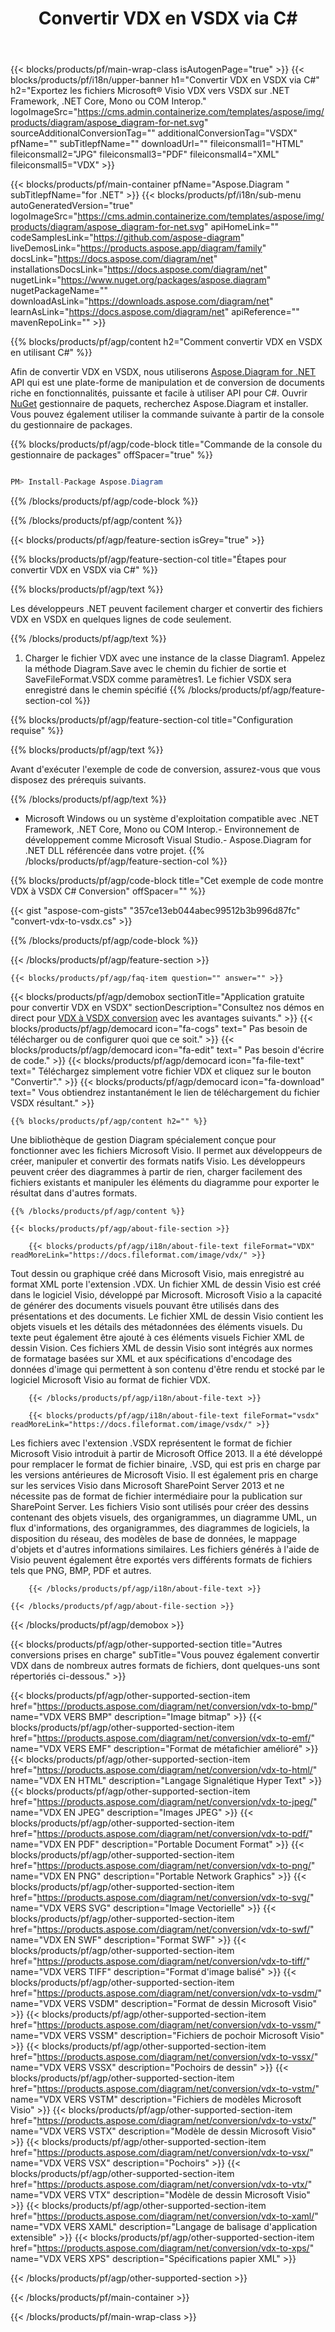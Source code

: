 ﻿---
title: Convertir VDX en VSDX via C# 
weight: 2190
url: /fr/net/conversion/vdx-to-vsdx/ 
description: Exemple de code pour la conversion de VDX en VSDX C#. Utilisez API l'exemple de code pour les fichiers VDX par lots à la VSDX conversion dans VB.NET, Asp.NET ou toute application basée sur .NET.
---
{{< blocks/products/pf/main-wrap-class isAutogenPage="true" >}}
{{< blocks/products/pf/i18n/upper-banner h1="Convertir VDX en VSDX via C#" h2="Exportez les fichiers Microsoft® Visio VDX vers VSDX sur .NET Framework, .NET Core, Mono ou COM Interop." logoImageSrc="https://cms.admin.containerize.com/templates/aspose/img/products/diagram/aspose_diagram-for-net.svg" sourceAdditionalConversionTag="" additionalConversionTag="VSDX" pfName="" subTitlepfName="" downloadUrl="" fileiconsmall1="HTML" fileiconsmall2="JPG" fileiconsmall3="PDF" fileiconsmall4="XML" fileiconsmall5="VDX" >}}

{{< blocks/products/pf/main-container pfName="Aspose.Diagram " subTitlepfName="for .NET" >}}
{{< blocks/products/pf/i18n/sub-menu autoGeneratedVersion="true" logoImageSrc="https://cms.admin.containerize.com/templates/aspose/img/products/diagram/aspose_diagram-for-net.svg" apiHomeLink="" codeSamplesLink="https://github.com/aspose-diagram" liveDemosLink="https://products.aspose.app/diagram/family" docsLink="https://docs.aspose.com/diagram/net" installationsDocsLink="https://docs.aspose.com/diagram/net" nugetLink="https://www.nuget.org/packages/aspose.diagram" nugetPackageName="" downloadAsLink="https://downloads.aspose.com/diagram/net" learnAsLink="https://docs.aspose.com/diagram/net" apiReference="" mavenRepoLink="" >}}

{{% blocks/products/pf/agp/content h2="Comment convertir VDX en VSDX en utilisant C#" %}}

 Afin de convertir VDX en VSDX, nous utiliserons
 [Aspose.Diagram for .NET](https://products.aspose.com/diagram/net) 
 API qui est une plate-forme de manipulation et de conversion de documents riche en fonctionnalités, puissante et facile à utiliser API pour C#. Ouvrir
 [NuGet](https://www.nuget.org/packages/aspose.diagram) 
 gestionnaire de paquets, recherchez
 Aspose.Diagram 
 et installer. Vous pouvez également utiliser la commande suivante à partir de la console du gestionnaire de packages.

{{% blocks/products/pf/agp/code-block title="Commande de la console du gestionnaire de packages" offSpacer="true" %}}

```cs

PM> Install-Package Aspose.Diagram


```

{{% /blocks/products/pf/agp/code-block %}}

{{% /blocks/products/pf/agp/content %}}

{{< blocks/products/pf/agp/feature-section isGrey="true" >}}

{{% blocks/products/pf/agp/feature-section-col title="Étapes pour convertir VDX en VSDX via C#" %}}

{{% blocks/products/pf/agp/text %}}

 Les développeurs .NET peuvent facilement charger et convertir des fichiers VDX en VSDX en quelques lignes de code seulement.

{{% /blocks/products/pf/agp/text %}}

1. Charger le fichier VDX avec une instance de la classe Diagram1. Appelez la méthode Diagram.Save avec le chemin du fichier de sortie et SaveFileFormat.VSDX comme paramètres1. Le fichier VSDX sera enregistré dans le chemin spécifié
{{% /blocks/products/pf/agp/feature-section-col %}}

{{% blocks/products/pf/agp/feature-section-col title="Configuration requise" %}}

{{% blocks/products/pf/agp/text %}}

 Avant d'exécuter l'exemple de code de conversion, assurez-vous que vous disposez des prérequis suivants.

{{% /blocks/products/pf/agp/text %}}

- Microsoft Windows ou un système d'exploitation compatible avec .NET Framework, .NET Core, Mono ou COM Interop.- Environnement de développement comme Microsoft Visual Studio.- Aspose.Diagram for .NET DLL référencée dans votre projet.
{{% /blocks/products/pf/agp/feature-section-col %}}

{{% blocks/products/pf/agp/code-block title="Cet exemple de code montre VDX à VSDX C# Conversion" offSpacer="" %}}

{{< gist "aspose-com-gists" "357ce13eb044abec99512b3b996d87fc" "convert-vdx-to-vsdx.cs" >}}

{{% /blocks/products/pf/agp/code-block %}}

{{< /blocks/products/pf/agp/feature-section >}}

    {{< blocks/products/pf/agp/faq-item question="" answer="" >}}
 

<!-- aboutfile Starts -->

{{< blocks/products/pf/agp/demobox sectionTitle="Application gratuite pour convertir VDX en VSDX" sectionDescription="Consultez nos démos en direct pour [VDX à VSDX conversion](https://products.aspose.app/diagram/conversion/vdx-to-vsdx) avec les avantages suivants." >}}
        {{< blocks/products/pf/agp/democard icon="fa-cogs" text=" Pas besoin de télécharger ou de configurer quoi que ce soit." >}}
        {{< blocks/products/pf/agp/democard icon="fa-edit" text=" Pas besoin d\'écrire de code." >}}
        {{< blocks/products/pf/agp/democard icon="fa-file-text" text=" Téléchargez simplement votre fichier VDX et cliquez sur le bouton \"Convertir\"." >}}
        {{< blocks/products/pf/agp/democard icon="fa-download" text=" Vous obtiendrez instantanément le lien de téléchargement du fichier VSDX résultant." >}}

    {{% blocks/products/pf/agp/content h2="" %}}

 Une bibliothèque de gestion Diagram spécialement conçue pour fonctionner avec les fichiers Microsoft Visio. Il permet aux développeurs de créer, manipuler et convertir des formats natifs Visio. Les développeurs peuvent créer des diagrammes à partir de rien, charger facilement des fichiers existants et manipuler les éléments du diagramme pour exporter le résultat dans d'autres formats.



    {{% /blocks/products/pf/agp/content %}}

    {{< blocks/products/pf/agp/about-file-section >}}

        {{< blocks/products/pf/agp/i18n/about-file-text fileFormat="VDX" readMoreLink="https://docs.fileformat.com/image/vdx/" >}}
Tout dessin ou graphique créé dans Microsoft Visio, mais enregistré au format XML porte l'extension .VDX. Un fichier XML de dessin Visio est créé dans le logiciel Visio, développé par Microsoft. Microsoft Visio a la capacité de générer des documents visuels pouvant être utilisés dans des présentations et des documents. Le fichier XML de dessin Visio contient les objets visuels et les détails des métadonnées des éléments visuels. Du texte peut également être ajouté à ces éléments visuels Fichier XML de dessin Vision. Ces fichiers XML de dessin Visio sont intégrés aux normes de formatage basées sur XML et aux spécifications d'encodage des données d'image qui permettent à son contenu d'être rendu et stocké par le logiciel Microsoft Visio au format de fichier VDX.

        {{< /blocks/products/pf/agp/i18n/about-file-text >}}

        {{< blocks/products/pf/agp/i18n/about-file-text fileFormat="vsdx" readMoreLink="https://docs.fileformat.com/image/vsdx/" >}}
Les fichiers avec l'extension .VSDX représentent le format de fichier Microsoft Visio introduit à partir de Microsoft Office 2013. Il a été développé pour remplacer le format de fichier binaire, .VSD, qui est pris en charge par les versions antérieures de Microsoft Visio. Il est également pris en charge sur les services Visio dans Microsoft SharePoint Server 2013 et ne nécessite pas de format de fichier intermédiaire pour la publication sur SharePoint Server. Les fichiers Visio sont utilisés pour créer des dessins contenant des objets visuels, des organigrammes, un diagramme UML, un flux d'informations, des organigrammes, des diagrammes de logiciels, la disposition du réseau, des modèles de base de données, le mappage d'objets et d'autres informations similaires. Les fichiers générés à l'aide de Visio peuvent également être exportés vers différents formats de fichiers tels que PNG, BMP, PDF et autres.

        {{< /blocks/products/pf/agp/i18n/about-file-text >}}

    {{< /blocks/products/pf/agp/about-file-section >}}

{{< /blocks/products/pf/agp/demobox >}}

<!-- aboutfile Ends -->

{{< blocks/products/pf/agp/other-supported-section title="Autres conversions prises en charge" subTitle="Vous pouvez également convertir VDX dans de nombreux autres formats de fichiers, dont quelques-uns sont répertoriés ci-dessous." >}}

{{< blocks/products/pf/agp/other-supported-section-item href="https://products.aspose.com/diagram/net/conversion/vdx-to-bmp/" name="VDX VERS BMP" description="Image bitmap" >}}
{{< blocks/products/pf/agp/other-supported-section-item href="https://products.aspose.com/diagram/net/conversion/vdx-to-emf/" name="VDX VERS EMF" description="Format de métafichier amélioré" >}}
{{< blocks/products/pf/agp/other-supported-section-item href="https://products.aspose.com/diagram/net/conversion/vdx-to-html/" name="VDX EN HTML" description="Langage Signalétique Hyper Text" >}}
{{< blocks/products/pf/agp/other-supported-section-item href="https://products.aspose.com/diagram/net/conversion/vdx-to-jpeg/" name="VDX EN JPEG" description="Images JPEG" >}}
{{< blocks/products/pf/agp/other-supported-section-item href="https://products.aspose.com/diagram/net/conversion/vdx-to-pdf/" name="VDX EN PDF" description="Portable Document Format" >}}
{{< blocks/products/pf/agp/other-supported-section-item href="https://products.aspose.com/diagram/net/conversion/vdx-to-png/" name="VDX EN PNG" description="Portable Network Graphics" >}}
{{< blocks/products/pf/agp/other-supported-section-item href="https://products.aspose.com/diagram/net/conversion/vdx-to-svg/" name="VDX VERS SVG" description="Image Vectorielle" >}}
{{< blocks/products/pf/agp/other-supported-section-item href="https://products.aspose.com/diagram/net/conversion/vdx-to-swf/" name="VDX EN SWF" description="Format SWF" >}}
{{< blocks/products/pf/agp/other-supported-section-item href="https://products.aspose.com/diagram/net/conversion/vdx-to-tiff/" name="VDX VERS TIFF" description="Format d\'image balisé" >}}
{{< blocks/products/pf/agp/other-supported-section-item href="https://products.aspose.com/diagram/net/conversion/vdx-to-vsdm/" name="VDX VERS VSDM" description="Format de dessin Microsoft Visio" >}}
{{< blocks/products/pf/agp/other-supported-section-item href="https://products.aspose.com/diagram/net/conversion/vdx-to-vssm/" name="VDX VERS VSSM" description="Fichiers de pochoir Microsoft Visio" >}}
{{< blocks/products/pf/agp/other-supported-section-item href="https://products.aspose.com/diagram/net/conversion/vdx-to-vssx/" name="VDX VERS VSSX" description="Pochoirs de dessin" >}}
{{< blocks/products/pf/agp/other-supported-section-item href="https://products.aspose.com/diagram/net/conversion/vdx-to-vstm/" name="VDX VERS VSTM" description="Fichiers de modèles Microsoft Visio" >}}
{{< blocks/products/pf/agp/other-supported-section-item href="https://products.aspose.com/diagram/net/conversion/vdx-to-vstx/" name="VDX VERS VSTX" description="Modèle de dessin Microsoft Visio" >}}
{{< blocks/products/pf/agp/other-supported-section-item href="https://products.aspose.com/diagram/net/conversion/vdx-to-vsx/" name="VDX VERS VSX" description="Pochoirs" >}}
{{< blocks/products/pf/agp/other-supported-section-item href="https://products.aspose.com/diagram/net/conversion/vdx-to-vtx/" name="VDX VERS VTX" description="Modèle de dessin Microsoft Visio" >}}
{{< blocks/products/pf/agp/other-supported-section-item href="https://products.aspose.com/diagram/net/conversion/vdx-to-xaml/" name="VDX VERS XAML" description="Langage de balisage d\'application extensible" >}}
{{< blocks/products/pf/agp/other-supported-section-item href="https://products.aspose.com/diagram/net/conversion/vdx-to-xps/" name="VDX VERS XPS" description="Spécifications papier XML" >}}

{{< /blocks/products/pf/agp/other-supported-section >}}

{{< /blocks/products/pf/main-container >}}
    
{{< /blocks/products/pf/main-wrap-class >}}
